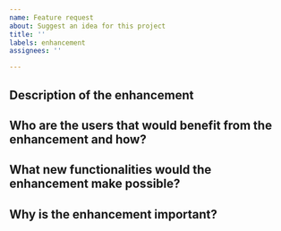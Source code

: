 ```yaml
---
name: Feature request
about: Suggest an idea for this project
title: ''
labels: enhancement
assignees: ''

---
```


## Description of the enhancement

## Who are the users that would benefit from the enhancement and how?

<!-- Name specific organizations, roles and/or communities if possible, and/or point to relevant discussion elsewhere -->
## What new functionalities would the enhancement make possible?

## Why is the enhancement important?

<!-- Why should this be prioritized, instead of spending energy on something else? Who would do the work to make this happen? -->
